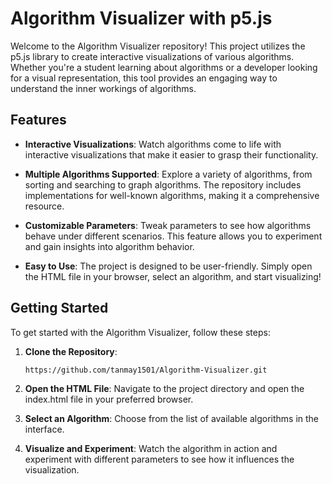 # Algorithm Visualizer with p5.js

Welcome to the Algorithm Visualizer repository! This project utilizes the p5.js library to create interactive visualizations of various algorithms. Whether you're a student learning about algorithms or a developer looking for a visual representation, this tool provides an engaging way to understand the inner workings of algorithms.

## Features

- **Interactive Visualizations**: Watch algorithms come to life with interactive visualizations that make it easier to grasp their functionality.

- **Multiple Algorithms Supported**: Explore a variety of algorithms, from sorting and searching to graph algorithms. The repository includes implementations for well-known algorithms, making it a comprehensive resource.

- **Customizable Parameters**: Tweak parameters to see how algorithms behave under different scenarios. This feature allows you to experiment and gain insights into algorithm behavior.

- **Easy to Use**: The project is designed to be user-friendly. Simply open the HTML file in your browser, select an algorithm, and start visualizing!

## Getting Started

To get started with the Algorithm Visualizer, follow these steps:

1. **Clone the Repository**: 
   ```bash
   https://github.com/tanmay1501/Algorithm-Visualizer.git

2. **Open the HTML File**: Navigate to the project directory and open the index.html file in your preferred browser.

3. **Select an Algorithm**: Choose from the list of available algorithms in the interface.

4. **Visualize and Experiment**: Watch the algorithm in action and experiment with different parameters to see how it influences the visualization.

